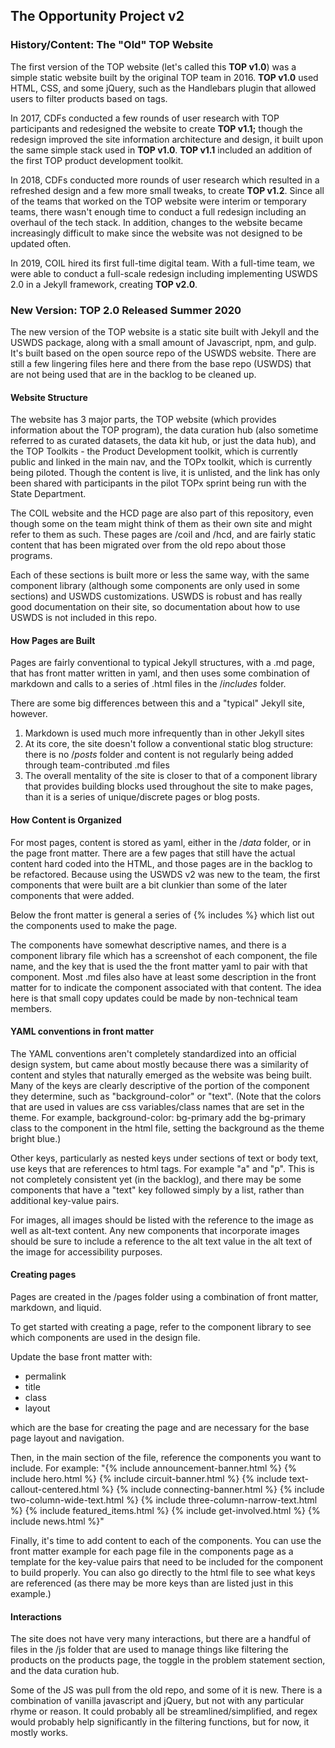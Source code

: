 
## The Opportunity Project v2

### History/Content: The "Old" TOP Website

The first version of the TOP website (let's called this **TOP v1.0**) was a simple static website built by the original TOP team in 2016. **TOP v1.0** used HTML, CSS, and some jQuery, such as the Handlebars plugin that allowed users to filter products based on tags.

In 2017, CDFs conducted a few rounds of user research with TOP participants and redesigned the website to create **TOP v1.1;** though the redesign improved the site information architecture and design, it built upon the same simple stack used in **TOP v1.0**. **TOP v1.1** included an addition of the first TOP product development toolkit.

In 2018, CDFs conducted more rounds of user research which resulted in a refreshed design and a few more small tweaks, to create **TOP v1.2**. Since all of the teams that worked on the TOP website were interim or temporary teams, there wasn't enough time to conduct a full redesign including an overhaul of the tech stack. In addition, changes to the website became increasingly difficult to make since the website was not designed to be updated often.

In 2019, COIL hired its first full-time digital team. With a full-time team, we were able to conduct a full-scale redesign including implementing USWDS 2.0 in a Jekyll framework, creating **TOP v2.0**.

### New Version: TOP 2.0 Released Summer 2020

The new version of the TOP website is a static site built with Jekyll and the USWDS package, along with a small amount of Javascript, npm, and gulp. It's built based on the open source repo of the USWDS website. There are still a few lingering files here and there from the base repo (USWDS) that are not being used that are in the backlog to be cleaned up.


#### Website Structure

The website has 3 major parts, the TOP website (which provides information about the TOP program), the data curation hub (also sometime referred to as curated datasets, the data kit hub, or just the data hub), and the TOP Toolkits - the Product Development toolkit, which is currently public and linked in the main nav, and the TOPx toolkit, which is currently being piloted. Though the content is live, it is unlisted, and the link has only been shared with participants in the pilot TOPx sprint being run with the State Department.

The COIL website and the HCD page are also part of this repository, even though some on the team might think of them as their own site and might refer to them as such. These pages are /coil and /hcd, and are fairly static content that has been migrated over from the old repo about those programs.

Each of these sections is built more or less the same way, with the same component library (although some components are only used in some sections) and USWDS customizations. USWDS is robust and has really good documentation on their site, so documentation about how to use USWDS is not included in this repo. 

#### How Pages are Built

Pages are fairly conventional to typical Jekyll structures, with a .md page, that has front matter written in yaml, and then uses some combination of markdown and calls to a series of .html files in the /_includes_ folder.

There are some big differences between this and a "typical" Jekyll site, however.

1) Markdown is used much more infrequently than in other Jekyll sites
2) At its core, the site doesn't follow a conventional static blog structure: there is no /_posts_ folder and content is not regularly being added through team-contributed .md files
3) The overall mentality of the site is closer to that of a component library that provides building blocks used throughout the site to make pages, than it is a series of unique/discrete pages or blog posts.

#### How Content is Organized

For most pages, content is stored as yaml, either in the /_data_ folder, or in the page front matter. There are a few pages that still have the actual content hard coded into the HTML, and those pages are in the backlog to be refactored. Because using the USWDS v2 was new to the team, the first components that were built are a bit clunkier than some of the later components that were added.

Below the front matter is general a series of {% includes %} which list out the components used to make the page.

The components have somewhat descriptive names, and there is a component library file which has a screenshot of each component, the file name, and the key that is used the the front matter yaml to pair with that component. Most .md files also have at least some description in the front matter for to indicate the component associated with that content. The idea here is that small copy updates could be made by non-technical team members.

#### YAML conventions in front matter

The YAML conventions aren't completely standardized into an official design system, but came about mostly because there was a similarity of content and styles that naturally emerged as the website was being built. Many of the keys are clearly descriptive of the portion of the component they determine, such as "background-color" or "text". (Note that the colors that are used in values are css variables/class names that are set in the theme. For example, background-color: bg-primary add the bg-primary class to the component in the html file, setting the background as the theme bright blue.)

Other keys, particularly as nested keys under sections of text or body text, use keys that are references to html tags. For example "a" and "p". This is not completely consistent yet (in the backlog), and there may be some components that have a "text" key followed simply by a list, rather than additional key-value pairs.

For images, all images should be listed with the reference to the image as well as alt-text content. Any new components that incorporate images should be sure to include a reference to the alt text value in the alt text of the image for accessibility purposes.


#### Creating pages

Pages are created in the /pages folder using a combination of front matter, markdown, and liquid.

To get started with creating a page, refer to the component library to see which components are used in the design file.

Update the base front matter with:
- permalink
- title
- class
- layout

which are the base for creating the page and are necessary for the base page layout and navigation.

Then, in the main section of the file, reference the components you want to include. For example:
"{% include announcement-banner.html %}
{% include hero.html %}
{% include circuit-banner.html %}
{% include text-callout-centered.html %}
{% include connecting-banner.html %}
{% include two-column-wide-text.html %}
{% include three-column-narrow-text.html %}
{% include featured_items.html %}
{% include get-involved.html %}
{% include news.html %}"

Finally, it's time to add content to each of the components. You can use the front matter example for each page file in the components page as a template for the key-value pairs that need to be included for the component to build properly. You can also go directly to the html file to see what keys are referenced (as there may be more keys than are listed just in this example.)

#### Interactions

The site does not have very many interactions, but there are a handful of files in the /js folder that are used to manage things like filtering the products on the products page, the toggle in the problem statement section, and the data curation hub.

Some of the JS was pull from the old repo, and some of it is new. There is a combination of vanilla javascript and jQuery, but not with any particular rhyme or reason. It could probably all be streamlined/simplified, and regex would probably help significantly in the filtering functions, but for now, it mostly works.
